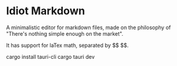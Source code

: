 # Idiot Markdown

A minimalistic editor for markdown files, made on the philosophy of "There's nothing simple enough on the market". 

It has support for laTex math, separated by \$$ \$$.

cargo install tauri-cli
cargo tauri dev